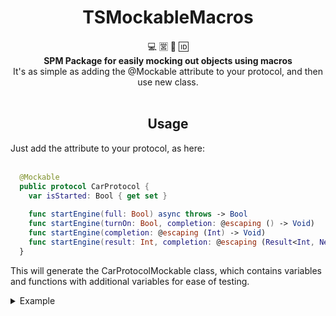 <h1 align="center">TSMockableMacros</h1>

<div align="center">
  💻 🈺 🌸 🆔
</div>
<div align="center">
  <strong>SPM Package for easily mocking out objects using macros</strong>
</div>
<div align="center">
  It's as simple as adding the @Mockable attribute to your protocol, and then use new class.
</div>

<br />

<h2 align="center">Usage</h2>
<div>
  Just add the attribute to your protocol, as here:
</div>
<br />

```swift
  @Mockable
  public protocol CarProtocol {
    var isStarted: Bool { get set }
  
    func startEngine(full: Bool) async throws -> Bool
    func startEngine(turnOn: Bool, completion: @escaping () -> Void)
    func startEngine(completion: @escaping (Int) -> Void)
    func startEngine(result: Int, completion: @escaping (Result<Int, Never>) -> Void)
  }
```

This will generate the CarProtocolMockable class, which contains variables and functions with additional variables for ease of testing.
<details>
  <summary>Example</summary>

  ```swift
  public final class CarProtocolMockable: CarProtocol {

  public init() {
  }

  // MARK: - Variables

  public var isStarted: Bool {
      get {
          return underlyingIsStarted
      }
      set(value) {
          underlyingIsStarted = value
      }
  }

  public var underlyingIsStarted: Bool!

  // MARK: - Functions

  // `startEngineFull` mock block

  public var startEngineFullCallsCount: Int = 0
  public var startEngineFullCalled: Bool {
    return startEngineFullCallsCount > 0
  }
  public var startEngineFullError: MockError?
  public var startEngineFullResponse: Bool?

  public func startEngine(full: Bool) async throws -> Bool {
    startEngineFullCallsCount += 1
    if let error = startEngineFullError {
        throw error
    }
    return startEngineFullResponse!
  }

  // `startEngineTurnOnCompletion` mock block

    public var startEngineTurnOnCompletionCallsCount: Int = 0
  public var startEngineTurnOnCompletionCalled: Bool {
    return startEngineTurnOnCompletionCallsCount > 0
  }

  public var startEngineTurnOnCompletionResponse: ((Bool, @escaping () -> Void) -> Void)?

  public func startEngine(turnOn: Bool, completion: @escaping () -> Void) {
    startEngineTurnOnCompletionCallsCount += 1

    startEngineTurnOnCompletionResponse?(turnOn, completion)
  }

  // `startEngineCompletion` mock block

    public var startEngineCompletionCallsCount: Int = 0
  public var startEngineCompletionCalled: Bool {
    return startEngineCompletionCallsCount > 0
  }

  public var startEngineCompletionResponse: ((@escaping (Int) -> Void) -> Void)?

  public func startEngine(completion: @escaping (Int) -> Void) {
    startEngineCompletionCallsCount += 1

    startEngineCompletionResponse?(completion)
  }

  // `startEngineResultCompletion` mock block

    public var startEngineResultCompletionCallsCount: Int = 0
  public var startEngineResultCompletionCalled: Bool {
    return startEngineResultCompletionCallsCount > 0
  }

  public var startEngineResultCompletionResponse: ((Int, @escaping (Result<Int, Never>) -> Void) -> Void)?

  public func startEngine(result: Int, completion: @escaping (Result<Int, Never>) -> Void) {
    startEngineResultCompletionCallsCount += 1

    startEngineResultCompletionResponse?(result, completion)
  }
}
  ```
</details>



